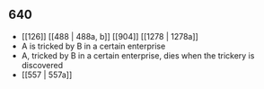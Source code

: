 ## 640
- [[126]] [[488 | 488a, b]] [[904]] [[1278 | 1278a]] 
- A is tricked by B in a certain enterprise
- A, tricked by B in a certain enterprise, dies when the trickery is discovered
- [[557 | 557a]] 

